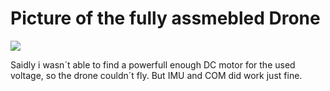 # Picture of the fully assmebled Drone

![](https://github.com/Flynsky/RP2040-Drone/blob/main/Photos/20240518_153748.jpg)

Saidly i wasn´t able to find a powerfull enough DC motor for the used voltage,
so the drone couldn´t fly. But IMU and COM did work just fine.
